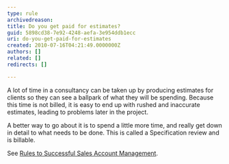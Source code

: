 ```yaml
---
type: rule
archivedreason: 
title: Do you get paid for estimates?
guid: 5898cd38-7e92-4248-aefa-3e954ddb1ecc
uri: do-you-get-paid-for-estimates
created: 2010-07-16T04:21:49.0000000Z
authors: []
related: []
redirects: []

---
```




  <p>A lot of time in a consultancy can be taken up by producing estimates for clients so they can see a ballpark of what they will be spending. Because this time is not billed, it is easy to end up with rushed and inaccurate estimates, leading to problems later in the project. </p>
<p>A better way to go about it is to spend a little more time, and really get down in detail to what needs to be done. This is called a Specification review and is billable. </p>
<p>See <a href="http&#58;//www.ssw.com.au/SSW/Standards/Rules/RulestoSuccessfulSalesAccountManagement.aspx#OutcomeInitialMeetingSpecRevieworAdHocWork">Rules to Successful Sales Account Management</a>.</p>

<br><excerpt class='endintro'></excerpt><br>



